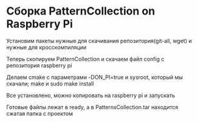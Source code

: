 # Сборка PatternCollection on Raspberry Pi

Установим пакеты нужные для скачивания репозитория(git-all, wget) и нужные для кросскомпиляции

Теперь скопируем PatternCollection и скачаем файл config с репозитория raspberry pi 

Делаем cmake с параметрами -DON_PI=true и sysroot, который мы скачали; make и sudo make install

Все установлено, можно копировать на raspberry pi и запускать

Готовые файлы лежат в ready, а в PatternsCollection.tar находится сжатая папка с проектом
